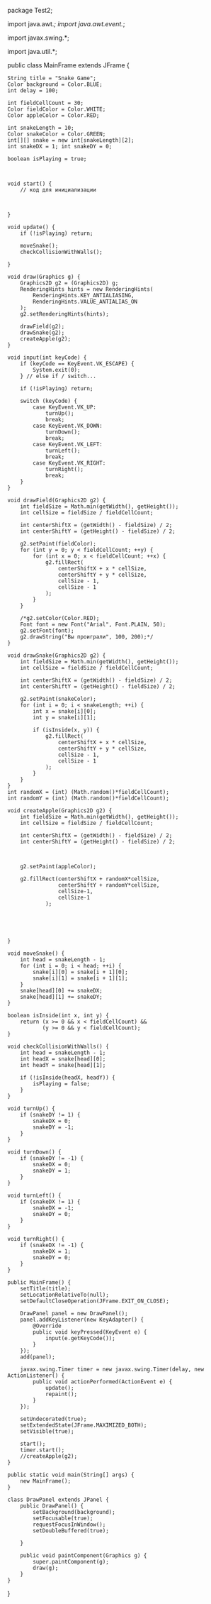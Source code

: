 package Test2;

import java.awt.*;
import java.awt.event.*;

import javax.swing.*;

import java.util.*;

public class MainFrame extends JFrame {
	
    String title = "Snake Game";
    Color background = Color.BLUE;
    int delay = 100;

    int fieldCellCount = 30;
    Color fieldColor = Color.WHITE;
    Color appleColor = Color.RED;
    
    int snakeLength = 10;
    Color snakeColor = Color.GREEN;
    int[][] snake = new int[snakeLength][2];
    int snakeDX = 1; int snakeDY = 0;

    boolean isPlaying = true;
    
    

    void start() {
        // код для инициализации
    	
    	

    }

    void update() {
        if (!isPlaying) return;

        moveSnake();
        checkCollisionWithWalls();
        
    }

    void draw(Graphics g) {
        Graphics2D g2 = (Graphics2D) g;
        RenderingHints hints = new RenderingHints(
            RenderingHints.KEY_ANTIALIASING,
            RenderingHints.VALUE_ANTIALIAS_ON
        );
        g2.setRenderingHints(hints);

        drawField(g2);
        drawSnake(g2);
        createApple(g2);
    }

    void input(int keyCode) {
        if (keyCode == KeyEvent.VK_ESCAPE) {
            System.exit(0);
        } // else if / switch...

        if (!isPlaying) return;

        switch (keyCode) {
            case KeyEvent.VK_UP:
                turnUp();
                break;
            case KeyEvent.VK_DOWN:
                turnDown();
                break;
            case KeyEvent.VK_LEFT:
                turnLeft();
                break;
            case KeyEvent.VK_RIGHT:
                turnRight();
                break;
        }
    }

    void drawField(Graphics2D g2) {
    	int fieldSize = Math.min(getWidth(), getHeight());
        int cellSize = fieldSize / fieldCellCount;

        int centerShiftX = (getWidth() - fieldSize) / 2;
        int centerShiftY = (getHeight() - fieldSize) / 2;

        g2.setPaint(fieldColor);
        for (int y = 0; y < fieldCellCount; ++y) {
            for (int x = 0; x < fieldCellCount; ++x) {
                g2.fillRect(
                    centerShiftX + x * cellSize,
                    centerShiftY + y * cellSize,
                    cellSize - 1,
                    cellSize - 1
                );
            }
        }

        /*g2.setColor(Color.RED);
        Font font = new Font("Arial", Font.PLAIN, 50);
        g2.setFont(font);
        g2.drawString("Вы проиграли", 100, 200);*/
    }

    void drawSnake(Graphics2D g2) {
        int fieldSize = Math.min(getWidth(), getHeight());
        int cellSize = fieldSize / fieldCellCount;

        int centerShiftX = (getWidth() - fieldSize) / 2;
        int centerShiftY = (getHeight() - fieldSize) / 2;

        g2.setPaint(snakeColor);
        for (int i = 0; i < snakeLength; ++i) {
            int x = snake[i][0];
            int y = snake[i][1];

            if (isInside(x, y)) {
                g2.fillRect(
                    centerShiftX + x * cellSize,
                    centerShiftY + y * cellSize,
                    cellSize - 1,
                    cellSize - 1
                );
            }
        }
    }
    int randomX = (int) (Math.random()*fieldCellCount);
	int randomY = (int) (Math.random()*fieldCellCount);
	
    void createApple(Graphics2D g2) {
    	int fieldSize = Math.min(getWidth(), getHeight());
    	int cellSize = fieldSize / fieldCellCount;
    	
    	int centerShiftX = (getWidth() - fieldSize) / 2;
        int centerShiftY = (getHeight() - fieldSize) / 2;
        
    	
    	
    	g2.setPaint(appleColor);
    	
        g2.fillRect(centerShiftX + randomX*cellSize,
        			centerShiftY + randomY*cellSize,
                    cellSize-1,
                    cellSize-1
                );
        
     
    
         
    	
    }

    void moveSnake() {
        int head = snakeLength - 1;
        for (int i = 0; i < head; ++i) {
            snake[i][0] = snake[i + 1][0];
            snake[i][1] = snake[i + 1][1];
        }
        snake[head][0] += snakeDX;
        snake[head][1] += snakeDY;
    }

    boolean isInside(int x, int y) {
        return (x >= 0 && x < fieldCellCount) &&
               (y >= 0 && y < fieldCellCount);
    }

    void checkCollisionWithWalls() {
        int head = snakeLength - 1;
        int headX = snake[head][0];
        int headY = snake[head][1];

        if (!isInside(headX, headY)) {
            isPlaying = false;
        }
    }

    void turnUp() {
        if (snakeDY != 1) {
            snakeDX = 0;
            snakeDY = -1;
        }
    }

    void turnDown() {
        if (snakeDY != -1) {
            snakeDX = 0;
            snakeDY = 1;
        }
    }

    void turnLeft() {
        if (snakeDX != 1) {
            snakeDX = -1;
            snakeDY = 0;
        }
    }

    void turnRight() {
        if (snakeDX != -1) {
            snakeDX = 1;
            snakeDY = 0;
        }
    }

    public MainFrame() {
        setTitle(title);
        setLocationRelativeTo(null);
        setDefaultCloseOperation(JFrame.EXIT_ON_CLOSE);

        DrawPanel panel = new DrawPanel();
        panel.addKeyListener(new KeyAdapter() {
            @Override
            public void keyPressed(KeyEvent e) {
                input(e.getKeyCode());
            }
        });
        add(panel);

        javax.swing.Timer timer = new javax.swing.Timer(delay, new ActionListener() {
            public void actionPerformed(ActionEvent e) {
                update();
                repaint();
            }
        });

        setUndecorated(true);
        setExtendedState(JFrame.MAXIMIZED_BOTH);
        setVisible(true);

        start();
        timer.start();
        //createApple(g2);
    }

    public static void main(String[] args) {
        new MainFrame();
    }

    class DrawPanel extends JPanel {
        public DrawPanel() {
            setBackground(background);
            setFocusable(true);
            requestFocusInWindow();
            setDoubleBuffered(true);
                     
        }

        public void paintComponent(Graphics g) {
            super.paintComponent(g);
            draw(g);
        }
    }

}

